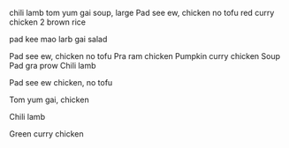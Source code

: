chili lamb
tom yum gai soup, large
Pad see ew, chicken no tofu
red curry chicken
2 brown rice

pad kee mao
larb gai salad

Pad see ew, chicken no tofu
Pra ram chicken
Pumpkin curry chicken
Soup
Pad gra prow
Chili lamb
  

Pad see ew chicken, no tofu

Tom yum gai, chicken

Chili lamb

Green curry chicken